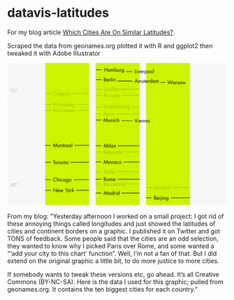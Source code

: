 # datavis-latitudes

For my blog article [Which Cities Are On Similar Latitudes?](http://lisacharlotterost.github.io/2016/06/23/flatland/).

Scraped the data from geonames.org
plotted it with R and ggplot2
then tweaked it with Adobe Illustrator

![image](160622_cities.png)

From my blog:
"Yesterday afternoon I worked on a small project: I got rid of these annoying things called longitudes and just showed the latitudes of cities and continent borders on a graphic. I published it on Twitter and got TONS of feedback. Some people said that the cities are an odd selection, they wanted to know why I picked Paris over Rome, and some wanted a “‘add your city to this chart’ function”. Well, I’m not a fan of that. But I did extend on the original graphic a little bit, to do more justice to more cities.

If somebody wants to tweak these versions etc, go ahead. It’s all Creative Commons (BY-NC-SA). Here is the data I used for this graphic; pulled from geonames.org. It contains the ten biggest cities for each country."
